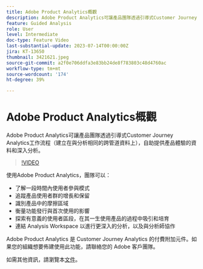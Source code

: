 ```yaml
---
title: Adobe Product Analytics概觀
description: Adobe Product Analytics可讓產品團隊透過引導式Customer Journey Analytics工作流程（建立在與分析相同的跨管道資料上），自助提供產品體驗的資料和深入分析。
feature: Guided Analysis
role: User
level: Intermediate
doc-type: Feature Video
last-substantial-update: 2023-07-14T00:00:00Z
jira: KT-13650
thumbnail: 3421621.jpeg
source-git-commit: a2f0e706ddfa3e83bb24de8f783803c48d4760ac
workflow-type: tm+mt
source-wordcount: '174'
ht-degree: 39%

---
```



# Adobe Product Analytics概觀

Adobe Product Analytics可讓產品團隊透過引導式Customer Journey Analytics工作流程（建立在與分析相同的跨管道資料上），自助提供產品體驗的資料和深入分析。

>[!VIDEO](https://video.tv.adobe.com/v/3421621/?learn=on)

使用Adobe Product Analytics，團隊可以：

* 了解一段時間內使用者參與模式
* 追蹤產品使用者群的增長和保留
* 識別產品中的摩擦區域
* 衡量功能發行與首次使用的影響&#x200B;
* 探索有意義的使用者區段，在其一生使用產品的過程中吸引和培育
* 連結 Analysis Workspace 以進行更深入的分析，以及與分析師協作

Adobe Product Analytics 是 Customer Journey Analytics 的付費附加元件。如果您的組織想要佈建使用此功能，請聯絡您的 Adobe 客戶團隊。

如需其他資訊，請瀏覽本[文件](https://experienceleague.adobe.com/docs/analytics-platform/using/guided-analysis/overview.html)。
